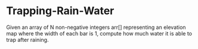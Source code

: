 # Trapping-Rain-Water
Given an array of N non-negative integers arr[] representing an elevation map where the width of each bar is 1, compute how much water it is able to trap after raining.
